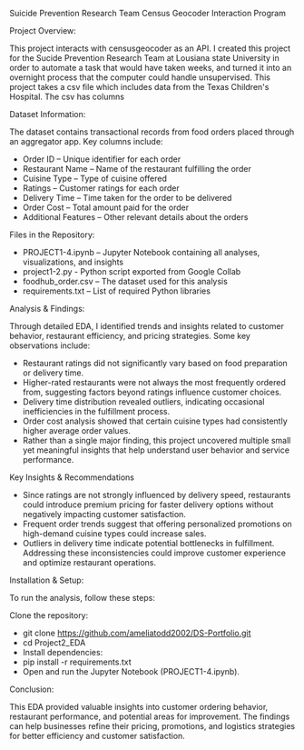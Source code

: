 Suicide Prevention Research Team Census Geocoder Interaction Program

Project Overview:

This project interacts with censusgeocoder as an API. I created this project for the Sucide Prevention Research Team at Lousiana state University in order to automate a task that would have taken weeks, and turned it into an overnight process that the computer could handle unsupervised. This project takes a csv file which includes data from the Texas Children's Hospital. The csv has columns 


Dataset Information:

The dataset contains transactional records from food orders placed through an aggregator app. Key columns include:

- Order ID – Unique identifier for each order
- Restaurant Name – Name of the restaurant fulfilling the order
- Cuisine Type – Type of cuisine offered
- Ratings – Customer ratings for each order
- Delivery Time – Time taken for the order to be delivered
- Order Cost – Total amount paid for the order
- Additional Features – Other relevant details about the orders


Files in the Repository:

- PROJECT1-4.ipynb – Jupyter Notebook containing all analyses, visualizations, and insights
- project1-2.py - Python script exported from Google Collab
- foodhub_order.csv – The dataset used for this analysis
- requirements.txt – List of required Python libraries


Analysis & Findings:

Through detailed EDA, I identified trends and insights related to customer behavior, restaurant efficiency, and pricing strategies. Some key observations include:

- Restaurant ratings did not significantly vary based on food preparation or delivery time.
- Higher-rated restaurants were not always the most frequently ordered from, suggesting factors beyond ratings influence customer choices.
- Delivery time distribution revealed outliers, indicating occasional inefficiencies in the fulfillment process.
- Order cost analysis showed that certain cuisine types had consistently higher average order values.
- Rather than a single major finding, this project uncovered multiple small yet meaningful insights that help understand user behavior and service performance.

Key Insights & Recommendations

- Since ratings are not strongly influenced by delivery speed, restaurants could introduce premium pricing for faster delivery options without negatively impacting customer satisfaction.
- Frequent order trends suggest that offering personalized promotions on high-demand cuisine types could increase sales.
- Outliers in delivery time indicate potential bottlenecks in fulfillment. Addressing these inconsistencies could improve customer experience and optimize restaurant operations.


Installation & Setup:

To run the analysis, follow these steps:

Clone the repository:
- git clone https://github.com/ameliatodd2002/DS-Portfolio.git
- cd Project2_EDA
- Install dependencies:
- pip install -r requirements.txt
- Open and run the Jupyter Notebook (PROJECT1-4.ipynb).


Conclusion:

This EDA provided valuable insights into customer ordering behavior, restaurant performance, and potential areas for improvement. The findings can help businesses refine their pricing, promotions, and logistics strategies for better efficiency and customer satisfaction.
